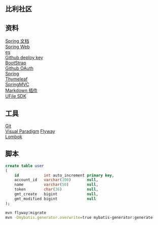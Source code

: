## 比利社区

## 资料
[Spring 文档](https://spring.io/guides)  
[Spring Web](https://spring.io/guides/gs/serving-web-content/)  
[es](https://elasticsearch.cn/explore)  
[Github deploy key](https://developer.github.com/v3/guides/managing-deploy-keys/#deploy-keys)  
[BootStrap](https://v3.bootcss.com/getting-started/)  
[Github OAuth](https://developer.github.com/apps/building-oauth-apps/creating-an-oauth-app/)  
[Spring](https://docs.spring.io/spring-boot/docs/2.0.0.RC1/reference/htmlsingle/#boot-features-embedded-database-support)  
[Thymeleaf](https://www.thymeleaf.org/doc/tutorials/3.0/usingthymeleaf.html#what-kind-of-templates-can-thymeleaf-process)  
[SpringMVC](https://docs.spring.io/spring/docs/5.0.3.RELEASE/spring-framework-reference/web.html#mvc-config-interceptors)  
[Markdown 插件](http://editor.md.ipandao.com/)  
[UFile SDK](https://github.com/ucloud/ufile-sdk-java)

## 工具
[Git](http://git-scm.com/download)  
[Visual Paradigm](https://www.visual-paradigm.com)
[Flyway](https://flywaydb.org/getstarted/firststeps/maven)  
[Lombok](https://projectlombok.org/)


## 脚本
```sql
create table user
(
    id           int auto_increment primary key,
    account_id   varchar(100)       null,
    name         varchar(50)        null,
    token        char(36)           null,
    gmt_create   bigint             null,
    gmt_modified bigint             null
);
```
```bash
mvn flyway:migrate
mvn -Dmybatis.generator.overwrite=true mybatis-generator:generate
```